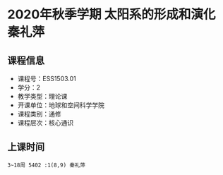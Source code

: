 # 2020年秋季学期 太阳系的形成和演化 秦礼萍






## 课程信息

- 课程号：ESS1503.01
- 学分：2
- 教学类型：理论课
- 开课单位：地球和空间科学学院
- 课程类别：通修
- 课程层次：核心通识

## 上课时间

```
3~18周 5402 :1(8,9) 秦礼萍
```

